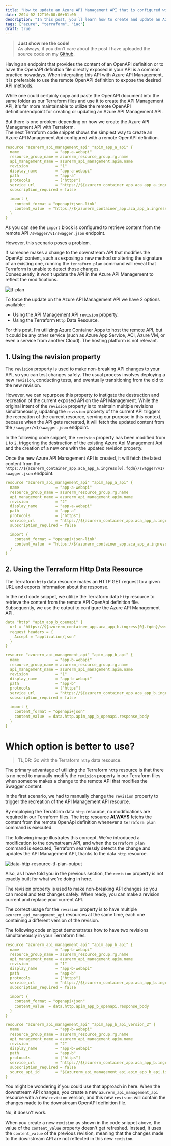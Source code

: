 ```yaml
---
title: "How to update an Azure API Management API that is configured with a remote OpenApi definition using Terraform"
date: 2024-02-12T10:00:06+01:00
description: "In this post, you'll learn how to create and update an Azure API Management API configured to fetch the OpenAPI definition from a downstream API using Terraform."
tags: ["azure", "terraform", "iac"]
draft: true
---
```


> **Just show me the code!**   
> As always, if you don’t care about the post I have uploaded the source code on my [Github](https://github.com/karlospn/how-to-update-an-azure-api-mgmt-api-that-uses-a-remote-openapi-using-terraform).

Having an endpoint that provides the content of an OpenAPI definition or to have the OpenAPI definition file directly exposed in your API is a common practice nowadays. When integrating this API with Azure API Management, it is preferable to use the remote OpenAPI definition to expose the desired API methods.   

While one could certainly copy and paste the OpenAPI document into the same folder as our Terraform files and use it to create the API Management API, it's far more maintainable to utilize the remote OpenAPI definition/endpoint for creating or updating an Azure API Management API.

But there is one problem depending on how we create the Azure API Management API with Terraform.  
 The next Terraform code snippet shows the simplest way to create an Azure API Management Api configured with a remote OpenAPI definition.

```yml
resource "azurerm_api_management_api" "apim_app_a_api" {
  name                = "app-a-webapi"
  resource_group_name = azurerm_resource_group.rg.name
  api_management_name = azurerm_api_management.apim.name
  revision            = "1"
  display_name        = "app-a-webapi"
  path                = "app-a"
  protocols           = ["https"]
  service_url         = "https://${azurerm_container_app.aca_app_a.ingress[0].fqdn}"
  subscription_required = false

  import {
    content_format = "openapi+json-link"
    content_value  = "https://${azurerm_container_app.aca_app_a.ingress[0].fqdn}/swagger/v1/swagger.json"
  }
}
```

As you can see the ``import`` block is configured to retrieve content from the remote API ``/swagger/v1/swagger.json`` endpoint.

However, this scenario poses a problem.    

If someone makes a change to the downstream API that modifies the OpenApi content, such as exposing a new method or altering the signature of an existing one, running the ``terraform plan`` command will reveal that Terraform is unable to detect those changes.    
Consequently, it won't update the API in the Azure API Management to reflect the modifications.

![tf-plan](/img/api-mgmt-api-sync-openapi-no-changes.png)

To force the update on the Azure API Management API we have 2 options available:
- Using the API Management API ``revision`` property.
- Using the Terraform ``Http`` Data Resource.

For this post, I’m utilizing Azure Container Apps to host the remote API, but it could be any other service (such as Azure App Service, ACI, Azure VM, or even a service from another Cloud). The hosting platform is not relevant.

## **1. Using the revision property**

The ``revision`` property is used to make non-breaking API changes to your API, so you can test changes safely. The usual process involves deploying a new ``revision``, conducting tests, and eventually transitioning from the old to the new revision.

However, we can repurpose this property to instigate the destruction and recreation of the current exposed API on the API Management. While the original intent of the ``revision`` property is to maintain multiple revisions simultaneously, updating the ``revision`` property of the current API triggers the recreation of the current resource, serving our purpose in this context, because when the API gets recreated, it will fetch the updated content from the ``/swagger/v1/swagger.json`` endpoint.

In the following code snippet, the ``revision`` property has been modified from ``1`` to ``2``, triggering the destruction of the existing Azure Api Management Api and the creation of a new one with the updated revision property.    

Once the new Azure API Management API is created, it will fetch the latest content from the ``https://${azurerm_container_app.aca_app_a.ingress[0].fqdn}/swagger/v1/swagger.json`` endpoint.

```yml
resource "azurerm_api_management_api" "apim_app_a_api" {
  name                = "app-a-webapi"
  resource_group_name = azurerm_resource_group.rg.name
  api_management_name = azurerm_api_management.apim.name
  revision            = "2"
  display_name        = "app-a-webapi"
  path                = "app-a"
  protocols           = ["https"]
  service_url         = "https://${azurerm_container_app.aca_app_a.ingress[0].fqdn}"
  subscription_required = false

  import {
    content_format = "openapi+json-link"
    content_value  = "https://${azurerm_container_app.aca_app_a.ingress[0].fqdn}/swagger/v1/swagger.json"
  }
}
```

## **2. Using the Terraform Http Data Resource**

The Terraform ``http`` data resource makes an HTTP GET request to a given URL and exports information about the response.

In the next code snippet, we utilize the Terraform data ``http`` resource to retrieve the content from the remote API OpenApi definition file.    
Subsequently, we use the output to configure the Azure API Management API.

```yml
data "http" "apim_app_b_openapi" {
  url = "https://${azurerm_container_app.aca_app_b.ingress[0].fqdn}/swagger/v1/swagger.json"
  request_headers = {
    Accept = "application/json"
  }
}

resource "azurerm_api_management_api" "apim_app_b_api" {
  name                = "app-b-webapi"
  resource_group_name = azurerm_resource_group.rg.name
  api_management_name = azurerm_api_management.apim.name
  revision            = "1"
  display_name        = "app-b-webapi"
  path                = "app-b"
  protocols           = ["https"]
  service_url         = "https://${azurerm_container_app.aca_app_b.ingress[0].fqdn}"
  subscription_required = false

  import {
    content_format = "openapi+json"
    content_value  = data.http.apim_app_b_openapi.response_body
  }
}
```

# **Which option is better to use?**

> TL;DR: Go with the Terraform ``http`` data resource.

The primary advantage of utilizing the Terraform ``http`` resource is that there is no need to manually modify the ``revision`` property in our Terraform files when someone makes a change to the remote API that modifies the Swagger content.

In the first scenario, we had to manually change the ``revision`` property to trigger the recreation of the API Management API resource.

By employing the Terraform data ``http`` resource, no modifications are required in our Terraform files. The ``http`` resource **ALWAYS** fetchs the content from the remote OpenApi definition whenever a ``terraform plan`` command is executed.

The following image illustrates this concept. We've introduced a modification to the downstream API, and when the ``terraform plan`` command is executed, Terraform seamlessly detects the change and updates the API Management API, thanks to the data ``http`` resource.

![data-http-resource-tf-plan-output](/img/api-mgmt-api-sync-openapi-drift.png)

Also, as I have told you in the previous section, the ``revision`` property is not exactly built for what we're doing in here.     

The revision property is used to make non-breaking API changes so you can model and test changes safely. When ready, you can make a revision current and replace your current API.

The correct usage for the ``revision`` property is to have multiple ``azurerm_api_management_api`` resources at the same time, each one containing a different version of the revision.

The following code snippet demonstrates how to have two revisions simultaneously in your Terraform files.

```yml
resource "azurerm_api_management_api" "apim_app_b_api" {
  name                = "app-b-webapi"
  resource_group_name = azurerm_resource_group.rg.name
  api_management_name = azurerm_api_management.apim.name
  revision            = "1"
  display_name        = "app-b-webapi"
  path                = "app-b"
  protocols           = ["https"]
  service_url         = "https://${azurerm_container_app.aca_app_b.ingress[0].fqdn}"
  subscription_required = false

  import {
    content_format = "openapi+json"
    content_value  = data.http.apim_app_b_openapi.response_body
  }
}

resource "azurerm_api_management_api" "apim_app_b_api_version_2" {
  name                = "app-b-webapi"
  resource_group_name = azurerm_resource_group.rg.name
  api_management_name = azurerm_api_management.apim.name
  revision            = "2"
  display_name        = "app-b-webapi"
  path                = "app-b"
  protocols           = ["https"]
  service_url         = "https://${azurerm_container_app.aca_app_b.ingress[0].fqdn}"
  subscription_required = false
  source_api_id       = "${azurerm_api_management_api.apim_app_b_api.id};rev=1"
}
```

You might be wondering if you could use that approach in here. When the downstream API changes, you create a new ``azurerm_api_management_api`` resource with a new ``revision`` version, and this new ``revision`` will contain the changes made to the downstream OpenAPI definition file.

No, it doesn't work. 

When you create a new ``revision`` as shown in the code snippet above, the value of the ``content_value`` property doesn't get refreshed. Instead, it uses the ``content_value`` of the previous revision, meaning that the changes made to the downstream API are not reflected in this new ``revision``.


  
